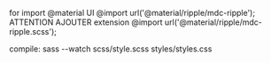 for import @material UI
@import url('@material/ripple/mdc-ripple'); ATTENTION AJOUTER extension
@import url('@material/ripple/mdc-ripple.scss');

compile:
sass --watch scss/style.scss styles/styles.css